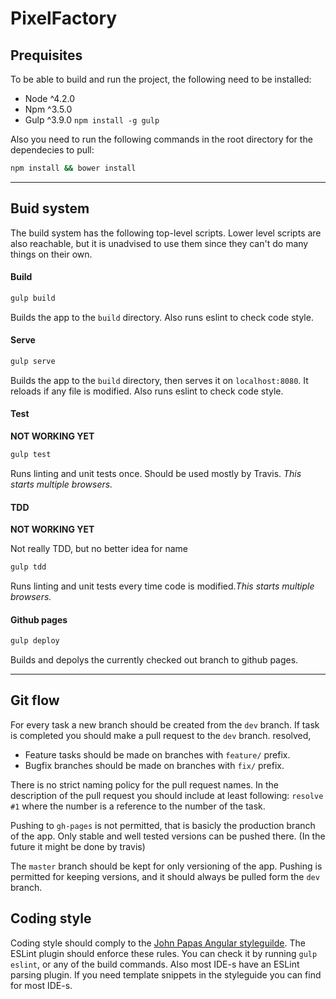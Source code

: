 # PixelFactory
## Prequisites
To be able to build and run the project, the following need to be installed:
* Node ^4.2.0
* Npm ^3.5.0
* Gulp ^3.9.0 `npm install -g gulp`

Also you need to run the following commands in the root directory for the dependecies to pull:
```sh
npm install && bower install
```
---
## Buid system

The build system has the following top-level scripts. Lower level scripts are also reachable, but it is unadvised to use them since they can't do many things on their own.

#### Build

```sh
gulp build
```
Builds the app to the `build` directory. Also runs eslint to check code style.

#### Serve

```sh
gulp serve
```
Builds the app to the `build` directory, then serves it on `localhost:8080`. It reloads if any file is modified. Also runs eslint to check code style.

#### Test
**NOT WORKING YET**

```sh
gulp test
```
Runs linting and unit tests once. Should be used mostly by Travis.
*This starts multiple browsers.*

#### TDD
**NOT WORKING YET**


Not really TDD, but no better idea for name

```sh
gulp tdd
```
Runs linting and unit tests every time code is modified.*This starts multiple browsers.*

#### Github pages
```sh
gulp deploy
```
Builds and depolys the currently checked out branch to github pages.

---
## Git flow

For every task a new branch should be created from the `dev` branch. If task is completed you should make a pull request to the `dev` branch. resolved,

* Feature tasks should be made on branches with `feature/` prefix.
* Bugfix branches should be made on branches with `fix/` prefix.

There is no strict naming policy for the pull request names.
In the description of the pull request you should include at least following: `resolve #1` where the number is a reference to the number of the task.

Pushing to `gh-pages` is not permitted, that is basicly the production branch of the app. Only stable and well tested versions can be pushed there. (In the future it might be done by travis)

The `master` branch should be kept for only versioning of the app. Pushing is permitted for keeping versions, and it should always be pulled form the `dev` branch.

## Coding style

Coding style should comply to the [John Papas Angular styleguilde](https://github.com/johnpapa/angular-styleguide). The ESLint plugin should enforce these rules. You can check it by running `gulp eslint`, or any of the build commands. Also most IDE-s have an ESLint parsing plugin. If you need template snippets in the styleguide you can find for most IDE-s.

